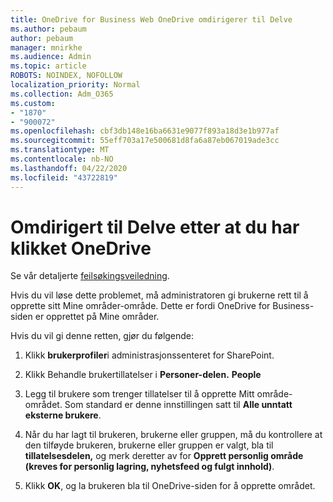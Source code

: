 ```yaml
---
title: OneDrive for Business Web OneDrive omdirigerer til Delve
ms.author: pebaum
author: pebaum
manager: mnirkhe
ms.audience: Admin
ms.topic: article
ROBOTS: NOINDEX, NOFOLLOW
localization_priority: Normal
ms.collection: Adm_O365
ms.custom:
- "1870"
- "900072"
ms.openlocfilehash: cbf3db148e16ba6631e9077f893a18d3e1b977af
ms.sourcegitcommit: 55eff703a17e500681d8fa6a87eb067019ade3cc
ms.translationtype: MT
ms.contentlocale: nb-NO
ms.lasthandoff: 04/22/2020
ms.locfileid: "43722819"
---
```

# <a name="redirected-to-delve-after-you-click-onedrive"></a>Omdirigert til Delve etter at du har klikket OneDrive

Se vår detaljerte [feilsøkingsveiledning](https://docs.microsoft.com/sharepoint/support/sites/troubleshooting-guide-for-sites-stopped-at-provisioning).

Hvis du vil løse dette problemet, må administratoren gi brukerne rett til å opprette sitt Mine områder-område. Dette er fordi OneDrive for Business-siden er opprettet på Mine områder.

Hvis du vil gi denne retten, gjør du følgende:

1. Klikk **brukerprofiler**i administrasjonssenteret for SharePoint.

2. Klikk Behandle brukertillatelser i **Personer-delen.** **People**

3. Legg til brukere som trenger tillatelser til å opprette Mitt område-området. Som standard er denne innstillingen satt til **Alle unntatt eksterne brukere**.

4. Når du har lagt til brukeren, brukerne eller gruppen, må du kontrollere at den tilføyde brukeren, brukerne eller gruppen er valgt, bla til **tillatelsesdelen,** og merk deretter av for **Opprett personlig område (kreves for personlig lagring, nyhetsfeed og fulgt innhold)**.

5. Klikk **OK**, og la brukeren bla til OneDrive-siden for å opprette området.
